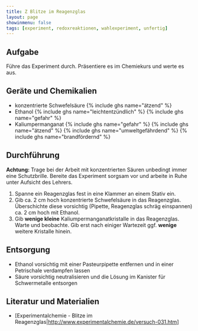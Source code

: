 ```yaml
---
title: Z Blitze im Reagenzglas
layout: page
showinmenu: false
tags: [experiment, redoxreaktionen, wahlexperiment, unfertig]
---
```


## Aufgabe

Führe das Experiment durch. Präsentiere es im Chemiekurs und werte es aus.

## Geräte und Chemikalien

- konzentrierte Schwefelsäure {% include ghs name="ätzend" %}
- Ethanol {% include ghs name="leichtentzündlich" %} {% include ghs name="gefahr" %}
- Kaliumpermanganat {% include ghs name="gefahr" %} {% include ghs name="ätzend" %} {% include ghs name="umweltgefährdend" %} {% include ghs name="brandfördernd" %}

## Durchführung

**Achtung:** Trage bei der Arbeit mit konzentrierten Säuren unbedingt immer eine Schutzbrille. Bereite das Experiment sorgsam vor und arbeite in Ruhe unter Aufsicht des Lehrers.

1. Spanne ein Reagenzglas fest in eine Klammer an einem Stativ ein.
2. Gib ca. 2 cm hoch konzentrierte Schwefelsäure in das Reagenzglas. Überschichte diese vorsichtig (Pipette, Reagenzglas schräg einspannen) ca. 2 cm hoch mit Ethanol. 
3. Gib **wenige kleine** Kaliumpermanganatkristalle in das Reagenzglas. Warte und beobachte. Gib erst nach einiger Wartezeit ggf. **wenige** weitere Kristalle hinein.

## Entsorgung

* Ethanol vorsichtig mit einer Pasteurpipette entfernen und in einer Petrischale verdampfen lassen
* Säure vorsichtig neutralisieren und die Lösung im Kanister für Schwermetalle entsorgen

## Literatur und Materialien

- [Experimentalchemie - Blitze im Reagenzglas|http://www.experimentalchemie.de/versuch-031.htm]
